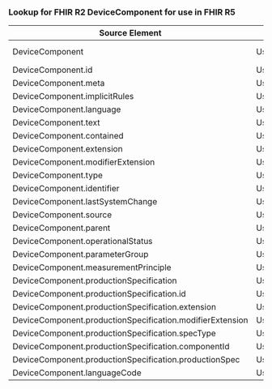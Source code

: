 ### Lookup for FHIR R2 DeviceComponent for use in FHIR R5

| Source Element | Usage | Target |
| -------------- | ----- | ------ |
| DeviceComponent | UseExtension | http://hl7.org/fhir/1.0/StructureDefinition/extension-DeviceComponent |
| DeviceComponent.id | UseExtensionFromAncestor | - |
| DeviceComponent.meta | UseExtensionFromAncestor | - |
| DeviceComponent.implicitRules | UseExtensionFromAncestor | - |
| DeviceComponent.language | UseExtensionFromAncestor | - |
| DeviceComponent.text | UseExtensionFromAncestor | - |
| DeviceComponent.contained | UseExtensionFromAncestor | - |
| DeviceComponent.extension | UseExtensionFromAncestor | - |
| DeviceComponent.modifierExtension | UseExtensionFromAncestor | - |
| DeviceComponent.type | UseExtensionFromAncestor | - |
| DeviceComponent.identifier | UseExtensionFromAncestor | - |
| DeviceComponent.lastSystemChange | UseExtensionFromAncestor | - |
| DeviceComponent.source | UseExtensionFromAncestor | - |
| DeviceComponent.parent | UseExtensionFromAncestor | - |
| DeviceComponent.operationalStatus | UseExtensionFromAncestor | - |
| DeviceComponent.parameterGroup | UseExtensionFromAncestor | - |
| DeviceComponent.measurementPrinciple | UseExtensionFromAncestor | - |
| DeviceComponent.productionSpecification | UseExtensionFromAncestor | - |
| DeviceComponent.productionSpecification.id | UseExtensionFromAncestor | - |
| DeviceComponent.productionSpecification.extension | UseExtensionFromAncestor | - |
| DeviceComponent.productionSpecification.modifierExtension | UseExtensionFromAncestor | - |
| DeviceComponent.productionSpecification.specType | UseExtensionFromAncestor | - |
| DeviceComponent.productionSpecification.componentId | UseExtensionFromAncestor | - |
| DeviceComponent.productionSpecification.productionSpec | UseExtensionFromAncestor | - |
| DeviceComponent.languageCode | UseExtensionFromAncestor | - |

